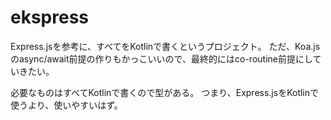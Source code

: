 # ekspress

Express.jsを参考に、すべてをKotlinで書くというプロジェクト。
ただ、Koa.jsのasync/await前提の作りもかっこいいので、最終的にはco-routine前提にしていきたい。

必要なものはすべてKotlinで書くので型がある。
つまり、Express.jsをKotlinで使うより、使いやすいはず。

